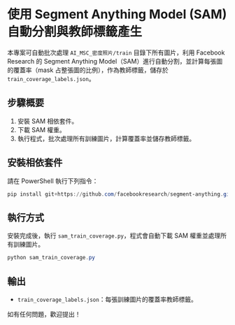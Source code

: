 # 使用 Segment Anything Model (SAM) 自動分割與教師標籤產生

本專案可自動批次處理 `AI_MSC_密度照片/train` 目錄下所有圖片，利用 Facebook Research 的 Segment Anything Model（SAM）進行自動分割，並計算每張圖的覆蓋率（mask 占整張圖的比例），作為教師標籤，儲存於 `train_coverage_labels.json`。

## 步驟概要

1. 安裝 SAM 相依套件。
2. 下載 SAM 權重。
3. 執行程式，批次處理所有訓練圖片，計算覆蓋率並儲存教師標籤。

## 安裝相依套件
請在 PowerShell 執行下列指令：

```powershell
pip install git+https://github.com/facebookresearch/segment-anything.git torch torchvision opencv-python pillow
```

## 執行方式
安裝完成後，執行 `sam_train_coverage.py`，程式會自動下載 SAM 權重並處理所有訓練圖片。

```powershell
python sam_train_coverage.py
```

## 輸出
- `train_coverage_labels.json`：每張訓練圖片的覆蓋率教師標籤。

如有任何問題，歡迎提出！
